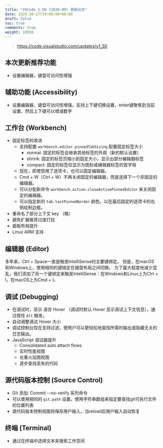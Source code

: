 ```yaml
---
title: "VSCode 1.50 (2020-09) 更新日志"
date: 2020-10-17T19:00:00+08:00
draft: false
toc: true
comments: true
weight: 10050
---
```


> https://code.visualstudio.com/updates/v1_50

## 本次更新推荐功能

* 设置编辑器，键盘可访问性增强

## 辅助功能 (Accessibility)

* 设置编辑器，键盘可访问性增强，支持上下键切换设置，enter键聚焦到当前设置，然后上下键可以增减数字

## 工作台 (Workbench)

* 固定标签的改进
    * 支持配置 `workbench.editor.pinnedTabSizing` 配置固定标签大小
        * normal: 固定的标签会继承其他标签的外观（新的默认设置）
        * shrink: 固定的标签页缩小到固定大小，显示出部分编辑器标签
        * compact: 固定的标签仅显示为图标或编辑器标签的首字母
    * 现在，即使禁用了选项卡，也可以固定编辑器。
    * Cmd + W（Ctrl + W）不再关闭固定的编辑器，而是选择下一个非固定的编辑器。
    * 可以分配新命令 `workbench.action.closeActivePinnedEditor` 来关闭固定的编辑器。
    * 可以指定新的 `tab.lastPinnedBorder` 颜色，以在最后固定的选项卡的右侧绘制边框。
* 重命名了部分上下文 key （略）
* 避免扩展推荐过度打扰
* 面板布局提升
* Linux ARM 支持

## 编辑器 (Editor)

多年来，Ctrl + Space一直是触发IntelliSense的主要键绑定。 但是，在macOS和Windows上，使用相同的键绑定在键盘布局之间切换。 为了最大程度地减少混乱，我们添加了另一个键绑定来触发IntelliSense：在Windows和Linux上为Ctrl + I，在macOS上为Cmd + I。

## 调试 (Debugging)

* 在调试时，显示 语言 Hover （调试时默认 Hover 显示调试上下文信息），通过按住 `Alt` 触发。
* 自动调整调试 Hover 大小
* 调试控制台现在支持过滤，使用户可以更轻松地查找所需的输出或隐藏无关的日志输出。
* JavaScript 调试器提升
    * Consolidated auto attach flows
    * 实时性能视图
    * 左重火焰图视图
    * 逐步查找丢失的代码

## 源代码版本控制 (Source Control)

* Git 添加: Commit --no-verify 系列命令
* 可以使用相同的 `git.path` 设置，使用字符串数组来指定要查找git可执行文件的位置列表
* 源代码版本控制视图将保存用户输入，当reload后用户输入自动恢复

## 终端 (Terminal)

* 通过在终端中选择文本来搜索工作空间
